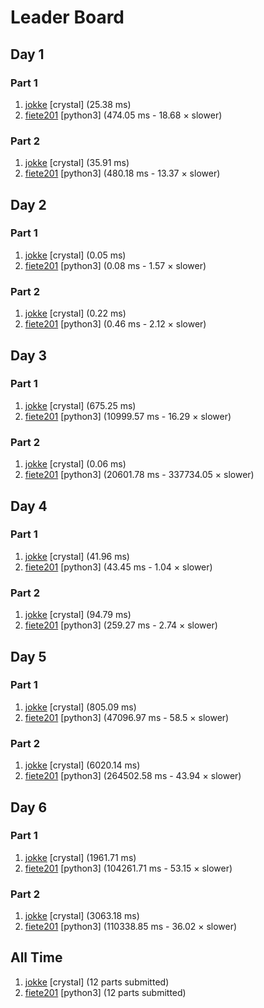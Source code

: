 # Leader Board
## Day 1

### Part 1

1. [jokke](https://github.com/jreinert/advent_of_code_2017) [crystal] (25.38 ms)
2. [fiete201](https://github.com/fiete201/aoc2017) [python3] (474.05 ms - 18.68 × slower)

### Part 2

1. [jokke](https://github.com/jreinert/advent_of_code_2017) [crystal] (35.91 ms)
2. [fiete201](https://github.com/fiete201/aoc2017) [python3] (480.18 ms - 13.37 × slower)

## Day 2

### Part 1

1. [jokke](https://github.com/jreinert/advent_of_code_2017) [crystal] (0.05 ms)
2. [fiete201](https://github.com/fiete201/aoc2017) [python3] (0.08 ms - 1.57 × slower)

### Part 2

1. [jokke](https://github.com/jreinert/advent_of_code_2017) [crystal] (0.22 ms)
2. [fiete201](https://github.com/fiete201/aoc2017) [python3] (0.46 ms - 2.12 × slower)

## Day 3

### Part 1

1. [jokke](https://github.com/jreinert/advent_of_code_2017) [crystal] (675.25 ms)
2. [fiete201](https://github.com/fiete201/aoc2017) [python3] (10999.57 ms - 16.29 × slower)

### Part 2

1. [jokke](https://github.com/jreinert/advent_of_code_2017) [crystal] (0.06 ms)
2. [fiete201](https://github.com/fiete201/aoc2017) [python3] (20601.78 ms - 337734.05 × slower)

## Day 4

### Part 1

1. [jokke](https://github.com/jreinert/advent_of_code_2017) [crystal] (41.96 ms)
2. [fiete201](https://github.com/fiete201/aoc2017) [python3] (43.45 ms - 1.04 × slower)

### Part 2

1. [jokke](https://github.com/jreinert/advent_of_code_2017) [crystal] (94.79 ms)
2. [fiete201](https://github.com/fiete201/aoc2017) [python3] (259.27 ms - 2.74 × slower)

## Day 5

### Part 1

1. [jokke](https://github.com/jreinert/advent_of_code_2017) [crystal] (805.09 ms)
2. [fiete201](https://github.com/fiete201/aoc2017) [python3] (47096.97 ms - 58.5 × slower)

### Part 2

1. [jokke](https://github.com/jreinert/advent_of_code_2017) [crystal] (6020.14 ms)
2. [fiete201](https://github.com/fiete201/aoc2017) [python3] (264502.58 ms - 43.94 × slower)

## Day 6

### Part 1

1. [jokke](https://github.com/jreinert/advent_of_code_2017) [crystal] (1961.71 ms)
2. [fiete201](https://github.com/fiete201/aoc2017) [python3] (104261.71 ms - 53.15 × slower)

### Part 2

1. [jokke](https://github.com/jreinert/advent_of_code_2017) [crystal] (3063.18 ms)
2. [fiete201](https://github.com/fiete201/aoc2017) [python3] (110338.85 ms - 36.02 × slower)

## All Time

1. [jokke](https://github.com/jreinert/advent_of_code_2017) [crystal] (12 parts submitted)
2. [fiete201](https://github.com/fiete201/aoc2017) [python3] (12 parts submitted)

